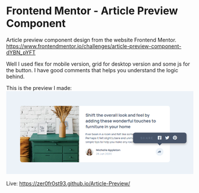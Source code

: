 # Frontend Mentor - Article Preview Component

Article preview component design from the website Frontend Mentor.
https://www.frontendmentor.io/challenges/article-preview-component-dYBN_pYFT

Well I used flex for mobile version, grid for desktop version and some js for the button. I have good comments that helps you understand the logic behind.

This is the preview I made:
![](FinishedPreview.png)

Live: https://zer0fr0st93.github.io/Article-Preview/
